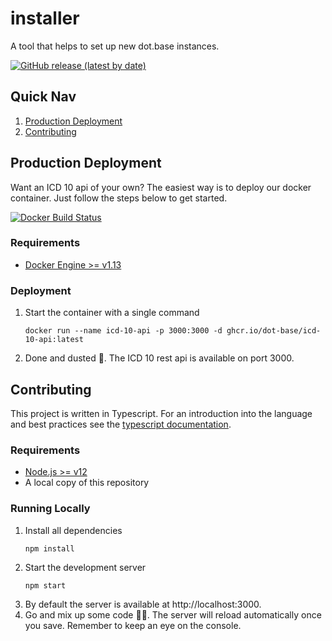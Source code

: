 # installer
A tool that helps to set up new dot.base instances.

[![GitHub release (latest by date)](https://img.shields.io/github/v/release/dot-base/icd-10-api)](https://github.com/dot-base/icd-10-api/releases)


## Quick Nav
1. [Production Deployment](#Production-Deployment)
1. [Contributing](#Contributing)

## Production Deployment
Want an ICD 10 api of your own? The easiest way is to deploy our docker container. Just follow the steps below to get started.

[![Docker Build Status](https://img.shields.io/badge/We%20love-Docker-blue?style=flat&logo=Docker)](https://github.com/orgs/dot-base/packages)


### Requirements
- [Docker Engine >= v1.13](https://www.docker.com/get-started)


### Deployment
1. Start the container with a single command
    ```
    docker run --name icd-10-api -p 3000:3000 -d ghcr.io/dot-base/icd-10-api:latest
    ```
1. Done and dusted 🎉. The ICD 10 rest api is available on port 3000.


## Contributing

This project is written in Typescript. For an introduction into the language and best practices see the [typescript documentation](https://www.typescriptlang.org/docs/home.html).

### Requirements
- [Node.js >= v12](https://nodejs.org/en/)
- A local copy of this repository

### Running Locally
1. Install all dependencies
    ```
    npm install
    ```
1. Start the development server
    ```
    npm start
    ```
1. By default the server is available at http://localhost:3000.
1. Go and mix up some code 👩‍💻. The server will reload automatically once you save. Remember to keep an eye on the console.

